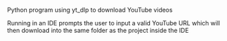 Python program using yt_dlp to download YouTube videos

Running in an IDE prompts the user to input a valid YouTube URL which will then download into the same folder as the project inside the IDE
